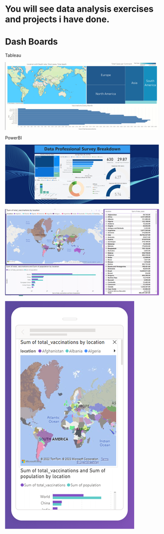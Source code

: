 # You will see data analysis exercises and projects i have done.

# Dash Boards

Tableau

![Alt Text](https://github.com/ManzilS/Data-analysis/blob/main/tableau/tableau_Covid_dashboard_picture.png?raw=true)


PowerBI

![Alt Text](https://github.com/ManzilS/Data-analysis/blob/main/power-bi/Data_Pro_survey.png?raw=true)


![Alt Text](https://github.com/ManzilS/Data-analysis/blob/main/power-bi/microsoft_Power_Bi.png?raw=true)



![Alt Text](https://github.com/ManzilS/Data-analysis/blob/main/power-bi/Microsoft_Power_BI_Mobile.png?raw=true)
